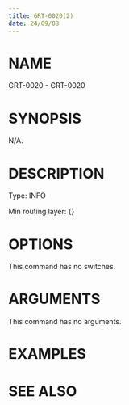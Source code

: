 ```yaml
---
title: GRT-0020(2)
date: 24/09/08
---
```


# NAME

GRT-0020 - GRT-0020

# SYNOPSIS

N/A.

# DESCRIPTION

Type: INFO

Min routing layer: {}

# OPTIONS

This command has no switches.

# ARGUMENTS

This command has no arguments.

# EXAMPLES

# SEE ALSO

